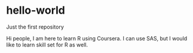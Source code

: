 # hello-world
Just the first repository

Hi people, I am here to learn R using Coursera. I can use SAS, but I would like to learn skill set for R as well.
